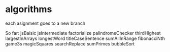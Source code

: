 # algorithms

each asignment goes to a new branch

So far:
jsBaisic
jsIntermediate
factorialize
palindromeChecker
thirdHighest
largestInArrays
longestWord
titleCaseSentence
sumAllInRange
fibonacciNth
game3s
magicSquares
searchReplace
sumPrimes
bubbleSort
